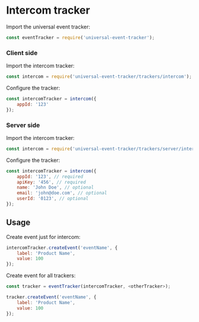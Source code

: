 # Intercom tracker

Import the universal event tracker:

```js
const eventTracker = require('universal-event-tracker');
```

### Client side

Import the intercom tracker:

```js
const intercom = require('universal-event-tracker/trackers/intercom');
```

Configure the tracker:

```js
const intercomTracker = intercom({
	appId: '123'
});
```

### Server side

Import the intercom tracker:

```js
const intercom = require('universal-event-tracker/trackers/server/intercom');
```

Configure the tracker:

```js
const intercomTracker = intercom({
	appId: '123', // required
	apiKey: '456', // required
	name: 'John Doe', // optional
	email: 'john@doe.com', // optional
	userId: '0123', // optional
});
```

## Usage

Create event just for intercom:

```js
intercomTracker.createEvent('eventName', {
	label: 'Product Name',
	value: 100
});
```

Create event for all trackers:

```js
const tracker = eventTracker(intercomTracker, <otherTracker>);

tracker.createEvent('eventName', {
	label: 'Product Name',
	value: 100
});
```
